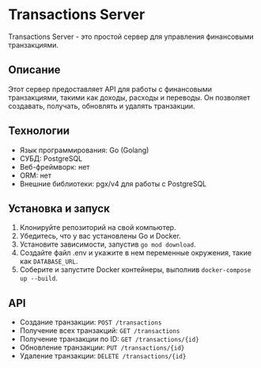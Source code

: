 # Transactions Server

Transactions Server - это простой сервер для управления финансовыми транзакциями.

## Описание

Этот сервер предоставляет API для работы с финансовыми транзакциями, такими как доходы, расходы и переводы. Он позволяет создавать, получать, обновлять и удалять транзакции.

## Технологии

- Язык программирования: Go (Golang)
- СУБД: PostgreSQL
- Веб-фреймворк: нет
- ORM: нет
- Внешние библиотеки: pgx/v4 для работы с PostgreSQL

## Установка и запуск

1. Клонируйте репозиторий на свой компьютер.
2. Убедитесь, что у вас установлены Go и Docker.
3. Установите зависимости, запустив `go mod download`.
4. Создайте файл .env и укажите в нем переменные окружения, такие как `DATABASE_URL`.
5. Соберите и запустите Docker контейнеры, выполнив `docker-compose up --build`.

## API

- Создание транзакции: `POST /transactions`
- Получение всех транзакций: `GET /transactions`
- Получение транзакции по ID: `GET /transactions/{id}`
- Обновление транзакции: `PUT /transactions/{id}`
- Удаление транзакции: `DELETE /transactions/{id}`

